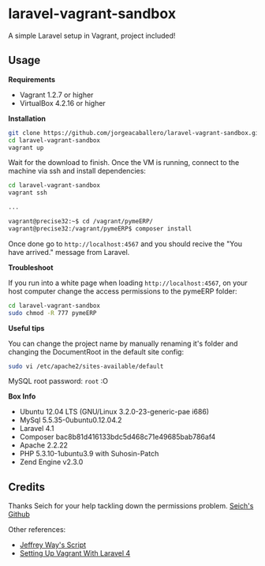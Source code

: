 laravel-vagrant-sandbox
=======================

A simple Laravel setup in Vagrant, project included!


Usage
-----

**Requirements**

- Vagrant 1.2.7 or higher
- VirtualBox 4.2.16 or higher

**Installation**

```bash
git clone https://github.com/jorgeacaballero/laravel-vagrant-sandbox.git
cd laravel-vagrant-sandbox
vagrant up 
```
Wait for the download to finish. Once the VM is running, connect to the machine via ssh and install dependencies:

```bash
cd laravel-vagrant-sandbox
vagrant ssh

...

vagrant@precise32:~$ cd /vagrant/pymeERP/
vagrant@precise32:/vagrant/pymeERP$ composer install

```

Once done go to `http://localhost:4567` and you should recive the "You have arrived." message from Laravel.

**Troubleshoot**

If you run into a white page when loading `http://localhost:4567`, on your host computer change the access permissions to the pymeERP folder:

```bash
cd laravel-vagrant-sandbox
sudo chmod -R 777 pymeERP
```

**Useful tips**

You can change the project name by manually renaming it's folder and changing the DocumentRoot in the default site config:

```bash
sudo vi /etc/apache2/sites-available/default
```

MySQL root password: `root` :O


**Box Info**

- Ubuntu 12.04 LTS (GNU/Linux 3.2.0-23-generic-pae i686)
- MySql 5.5.35-0ubuntu0.12.04.2
- Laravel 4.1
- Composer bac8b81d416133bdc5d468c71e49685bab786af4
- Apache 2.2.22
- PHP 5.3.10-1ubuntu3.9 with Suhosin-Patch
- Zend Engine v2.3.0


Credits
-------

Thanks Seich for your help tackling down the permissions problem. [Seich's Github](https://github.com/Seich)

Other references:

- [Jeffrey Way's Script](https://github.com/JeffreyWay/Vagrant-Setup)
- [Setting Up Vagrant With Laravel 4](http://culttt.com/2013/06/17/setting-up-vagrant-with-laravel-4/)



